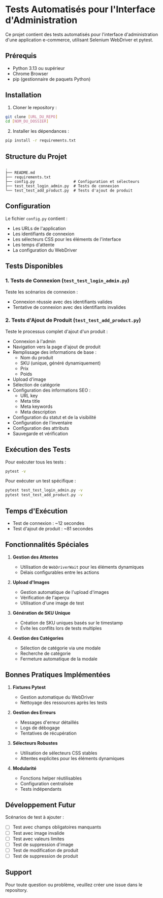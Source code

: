 # Tests Automatisés pour l'Interface d'Administration

Ce projet contient des tests automatisés pour l'interface d'administration d'une application e-commerce, utilisant Selenium WebDriver et pytest.

## Prérequis

- Python 3.13 ou supérieur
- Chrome Browser
- pip (gestionnaire de paquets Python)

## Installation

1. Cloner le repository :
```bash
git clone [URL_DU_REPO]
cd [NOM_DU_DOSSIER]
```

2. Installer les dépendances :
```bash
pip install -r requirements.txt
```

## Structure du Projet

```
.
├── README.md
├── requirements.txt
├── config.py                 # Configuration et sélecteurs
├── test_test_login_admin.py  # Tests de connexion
└── test_test_add_product.py  # Tests d'ajout de produit
```

## Configuration

Le fichier `config.py` contient :
- Les URLs de l'application
- Les identifiants de connexion
- Les sélecteurs CSS pour les éléments de l'interface
- Les temps d'attente
- La configuration du WebDriver

## Tests Disponibles

### 1. Tests de Connexion (`test_test_login_admin.py`)

Teste les scénarios de connexion :
- Connexion réussie avec des identifiants valides
- Tentative de connexion avec des identifiants invalides

### 2. Tests d'Ajout de Produit (`test_test_add_product.py`)

Teste le processus complet d'ajout d'un produit :
- Connexion à l'admin
- Navigation vers la page d'ajout de produit
- Remplissage des informations de base :
  - Nom du produit
  - SKU (unique, généré dynamiquement)
  - Prix
  - Poids
- Upload d'image
- Sélection de catégorie
- Configuration des informations SEO :
  - URL key
  - Meta title
  - Meta keywords
  - Meta description
- Configuration du statut et de la visibilité
- Configuration de l'inventaire
- Configuration des attributs
- Sauvegarde et vérification

## Exécution des Tests

Pour exécuter tous les tests :
```bash
pytest -v
```

Pour exécuter un test spécifique :
```bash
pytest test_test_login_admin.py -v
pytest test_test_add_product.py -v
```

## Temps d'Exécution

- Test de connexion : ~12 secondes
- Test d'ajout de produit : ~81 secondes

## Fonctionnalités Spéciales

1. **Gestion des Attentes**
   - Utilisation de `WebDriverWait` pour les éléments dynamiques
   - Délais configurables entre les actions

2. **Upload d'Images**
   - Gestion automatique de l'upload d'images
   - Vérification de l'aperçu
   - Utilisation d'une image de test

3. **Génération de SKU Unique**
   - Création de SKU uniques basés sur le timestamp
   - Évite les conflits lors de tests multiples

4. **Gestion des Catégories**
   - Sélection de catégorie via une modale
   - Recherche de catégorie
   - Fermeture automatique de la modale

## Bonnes Pratiques Implémentées

1. **Fixtures Pytest**
   - Gestion automatique du WebDriver
   - Nettoyage des ressources après les tests

2. **Gestion des Erreurs**
   - Messages d'erreur détaillés
   - Logs de débogage
   - Tentatives de récupération

3. **Sélecteurs Robustes**
   - Utilisation de sélecteurs CSS stables
   - Attentes explicites pour les éléments dynamiques

4. **Modularité**
   - Fonctions helper réutilisables
   - Configuration centralisée
   - Tests indépendants

## Développement Futur

Scénarios de test à ajouter :
- [ ] Test avec champs obligatoires manquants
- [ ] Test avec image invalide
- [ ] Test avec valeurs limites
- [ ] Test de suppression d'image
- [ ] Test de modification de produit
- [ ] Test de suppression de produit

## Support

Pour toute question ou problème, veuillez créer une issue dans le repository. 
